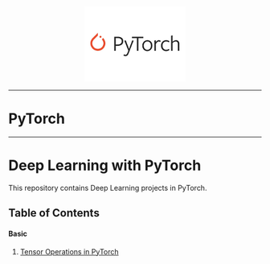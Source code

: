 <p align="center"><img width="40%" src="PyTorch logo.png" /></p>


--------------------------------------------------------------------------------             

# **PyTorch**




--------------------------------------------------------------------------------             

# Deep Learning with PyTorch

This repository contains Deep Learning projects in PyTorch.


## **Table of Contents**


#### **Basic**

1. [Tensor Operations in PyTorch](https://github.com/pb111/Deep-Learning-with-PyTorch/blob/master/Tensor_operations_in_pytorch.ipynb)


